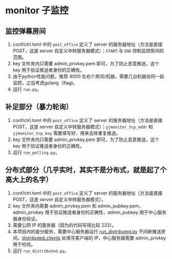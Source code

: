 # monitor 子监控
## 监控弹幕房间
1. conf/ctrl.toml 中的 `post_office` 定义了 server 的服务器地址（方法是直接 POST，这是 server 自定义中转服务器模式）；`START` 与 `END` 控制监控房间的范围。
1. key 文件夹内只需要 admin_privkey.pem 即可，为了防止恶意推送，这个 key 用于验证推送者身份的正确性。
1. 由于python性能问题，推荐 4000 左右个房间/机器，需要几台机器协同一起监控，之后考虑golang（flag)。
1. 运行 `run.py`。
## 补足部分（暴力轮询）
1. conf/ctrl.toml 中的 `post_office` 定义了 server 的服务器地址（方法是直接 POST，这是 server 自定义中转服务器模式）；`yjmonitor_tcp_addr` 和 `yjmonitor_tcp_key` 需要填写好，用来去除重复推送。
1. key 文件夹内只需要 admin_privkey.pem 即可，为了防止恶意推送，这个 key 用于验证推送者身份的正确性。
1. 运行 `run_polling.py`。
## 分布式部分（几乎实时，其实不是分布式，就是起了个高大上的名字）
1. conf/ctrl.toml 中的 `post_office` 定义了 server 的服务器地址（方法是直接 POST，这是 server 自定义中转服务器模式）。
1. key 文件夹内需要 admin_privkey.pem 和 admin_pubkey.pem，admin_privkey 用于验证推送者身份的正确性，admin_pubkey 用于中心服务器身份验证。
1. 需要公网 IP 的服务器（因为的代码写得比较 233）。
1. 本项目内的是分服务，需要中心服务器运行 [run_distributed.py](https://github.com/yjqiang/bili_utils/blob/master/fetch_roomids/refresh_rooms_hub/run_distributed.py) 不间断推送房间。[distributed_clients](https://github.com/yjqiang/bili_utils/blob/master/fetch_roomids/refresh_rooms_hub/run_distributed.py#L16) 处填写客户端的 IP，中心服务器需要 admin_privkey 用于检验。
1. 运行 `run_distributed.py`。